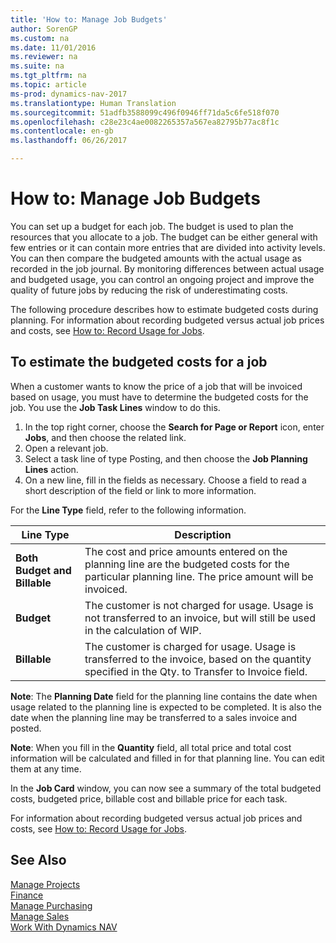 ```yaml
---
title: 'How to: Manage Job Budgets'
author: SorenGP
ms.custom: na
ms.date: 11/01/2016
ms.reviewer: na
ms.suite: na
ms.tgt_pltfrm: na
ms.topic: article
ms-prod: dynamics-nav-2017
ms.translationtype: Human Translation
ms.sourcegitcommit: 51adfb3588099c496f0946ff71da5c6fe518f070
ms.openlocfilehash: c28e23c4ae0082265357a567ea82795b77ac8f1c
ms.contentlocale: en-gb
ms.lasthandoff: 06/26/2017

---
```


# <a name="how-to-manage-job-budgets"></a>How to: Manage Job Budgets
You can set up a budget for each job. The budget is used to plan the resources that you allocate to a job. The budget can be either general with few entries or it can contain more entries that are divided into activity levels. You can then compare the budgeted amounts with the actual usage as recorded in the job journal. By monitoring differences between actual usage and budgeted usage, you can control an ongoing project and improve the quality of future jobs by reducing the risk of underestimating costs.

The following procedure describes how to estimate budgeted costs during planning. For information about recording budgeted versus actual job prices and costs, see [How to: Record Usage for Jobs](projects-how-record-job-usage.md).  

## <a name="JobBudgetCosts"></a> To estimate the budgeted costs for a job  
When a customer wants to know the price of a job that will be invoiced based on usage, you must have to determine the budgeted costs for the job. You use the **Job Task Lines** window to do this.

1. In the top right corner, choose the **Search for Page or Report** icon, enter **Jobs**, and then choose the related link.  
2. Open a relevant job.
3. Select a task line of type Posting, and then choose the **Job Planning Lines** action.
4. On a new line, fill in the fields as necessary. Choose a field to read a short description of the field or link to more information.   

For the **Line Type** field, refer to the following information.  

|Line Type |Description |
|----------|------------|
|**Both Budget and Billable**|The cost and price amounts entered on the planning line are the budgeted costs for the particular planning line. The price amount will be invoiced.|
|**Budget**|The customer is not charged for usage. Usage is not transferred to an invoice, but will still be used in the calculation of WIP.|
|**Billable**|The customer is charged for usage. Usage is transferred to the invoice, based on the quantity specified in the Qty. to Transfer to Invoice field.|

**Note**: The **Planning Date** field for the planning line contains the date when usage related to the planning line is expected to be completed. It is also the date when the planning line may be transferred to a sales invoice and posted.  

**Note**: When you fill in the **Quantity** field, all total price and total cost information will be calculated and filled in for that planning line. You can edit them at any time.

In the **Job Card** window, you can now see a summary of the total budgeted costs, budgeted price, billable cost and billable price for each task.

For information about recording budgeted versus actual job prices and costs, see [How to: Record Usage for Jobs](projects-how-record-job-usage.md).

## <a name="see-also"></a>See Also
[Manage Projects](projects-manage-projects.md)  
[Finance](finance-setup.md)  
[Manage Purchasing](purchasing-manage-purchasing.md)         
[Manage Sales](sales-manage-sales.md)      
[Work With Dynamics NAV](ui-work-product.md)  


